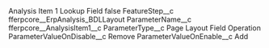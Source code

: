 <?xml version="1.0" encoding="UTF-8"?>
<CustomMetadata xmlns="http://soap.sforce.com/2006/04/metadata" xmlns:xsi="http://www.w3.org/2001/XMLSchema-instance" xmlns:xsd="http://www.w3.org/2001/XMLSchema">
    <label>Analysis Item 1 Lookup Field</label>
    <protected>false</protected>
    <values>
        <field>FeatureStep__c</field>
        <value xsi:type="xsd:string">fferpcore__ErpAnalysis_BDLLayout</value>
    </values>
    <values>
        <field>ParameterName__c</field>
        <value xsi:type="xsd:string">fferpcore__AnalysisItem1__c</value>
    </values>
    <values>
        <field>ParameterType__c</field>
        <value xsi:type="xsd:string">Page Layout Field Operation</value>
    </values>
    <values>
        <field>ParameterValueOnDisable__c</field>
        <value xsi:type="xsd:string">Remove</value>
    </values>
    <values>
        <field>ParameterValueOnEnable__c</field>
        <value xsi:type="xsd:string">Add</value>
    </values>
</CustomMetadata>

